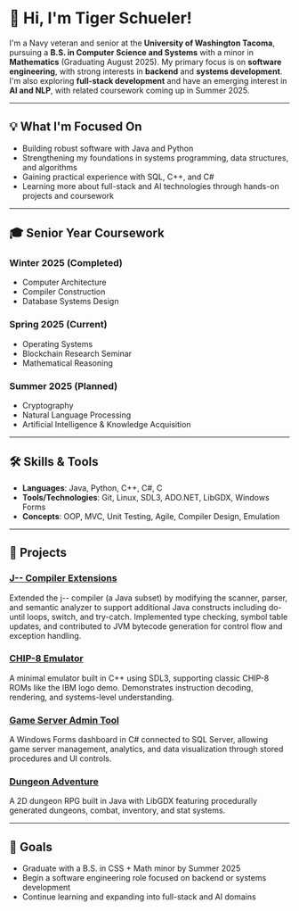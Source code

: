 # 👋 Hi, I'm Tiger Schueler!

I'm a Navy veteran and senior at the **University of Washington Tacoma**, pursuing a **B.S. in Computer Science and Systems** with a minor in **Mathematics** (Graduating August 2025). My primary focus is on **software engineering**, with strong interests in **backend** and **systems development**. I'm also exploring **full-stack development** and have an emerging interest in **AI and NLP**, with related coursework coming up in Summer 2025.

---

## 💡 What I'm Focused On
- Building robust software with Java and Python
- Strengthening my foundations in systems programming, data structures, and algorithms
- Gaining practical experience with SQL, C++, and C#
- Learning more about full-stack and AI technologies through hands-on projects and coursework

---

## 🎓 Senior Year Coursework

### **Winter 2025 (Completed)**
- Computer Architecture
- Compiler Construction
- Database Systems Design

### **Spring 2025 (Current)**
- Operating Systems
- Blockchain Research Seminar
- Mathematical Reasoning

### **Summer 2025 (Planned)**
- Cryptography
- Natural Language Processing
- Artificial Intelligence & Knowledge Acquisition

---

## 🛠️ Skills & Tools
- **Languages**: Java, Python, C++, C#, C
- **Tools/Technologies**: Git, Linux, SDL3, ADO.NET, LibGDX, Windows Forms
- **Concepts**: OOP, MVC, Unit Testing, Agile, Compiler Design, Emulation

---

## 🚀 Projects

### [J-- Compiler Extensions](https://github.com/BigCatSoftware/j--)
Extended the j-- compiler (a Java subset) by modifying the scanner, parser, and semantic analyzer to support additional Java constructs including do-until loops, switch, and try-catch. Implemented type checking, symbol table updates, and contributed to JVM bytecode generation for control flow and exception handling.

### [CHIP-8 Emulator](https://github.com/BigCatSoftware/chip-8)
A minimal emulator built in C++ using SDL3, supporting classic CHIP-8 ROMs like the IBM logo demo. Demonstrates instruction decoding, rendering, and systems-level understanding.

### [Game Server Admin Tool](https://github.com/BigCatSoftware/WizzardGamesGUI)
A Windows Forms dashboard in C# connected to SQL Server, allowing game server management, analytics, and data visualization through stored procedures and UI controls.

### [Dungeon Adventure](https://github.com/BigCatSoftware/Dungeon-Adventure)
A 2D dungeon RPG built in Java with LibGDX featuring procedurally generated dungeons, combat, inventory, and stat systems.

---

## 🎯 Goals
- Graduate with a B.S. in CSS + Math minor by Summer 2025
- Begin a software engineering role focused on backend or systems development
- Continue learning and expanding into full-stack and AI domains
